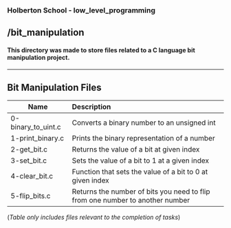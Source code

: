 ### Holberton School - low_level_programming 
## /bit_manipulation
#### This directory was made to store files related to a C language bit manipulation project.
----------------------------------------------------------------------------------------------------------------
## Bit Manipulation Files
| Name          | Description   |
| ------------- |:--------------|
| 0-binary_to_uint.c|Converts a binary number to an unsigned int|
| 1-print_binary.c|Prints the binary representation of a number|
| 2-get_bit.c|Returns the value of a bit at given index|
| 3-set_bit.c|Sets the value of a bit to 1 at a given index|
| 4-clear_bit.c| Function that sets the value of a bit to 0 at given index|
| 5-flip_bits.c| Returns the number of bits you need to flip from one number to another number|

(*Table only includes files relevant to the completion of tasks*)
